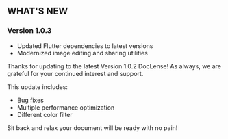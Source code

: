 ## WHAT'S NEW

### Version 1.0.3
* Updated Flutter dependencies to latest versions
* Modernized image editing and sharing utilities

Thanks for updating to the latest Version 1.0.2 DocLense!
As always, we are grateful for your continued interest and support.

This update includes:
- Bug fixes 
- Multiple performance optimization
- Different color filter

Sit back and relax your document will be ready with no pain!
